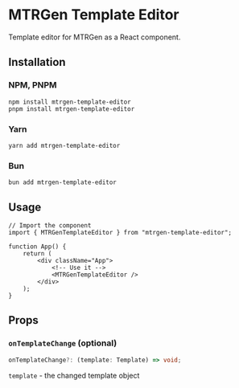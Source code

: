 # MTRGen Template Editor

Template editor for MTRGen as a React component.

## Installation

### NPM, PNPM

```
npm install mtrgen-template-editor
pnpm install mtrgen-template-editor
```

### Yarn

```
yarn add mtrgen-template-editor
```

### Bun
```
bun add mtrgen-template-editor
```

## Usage

```tsx
// Import the component
import { MTRGenTemplateEditor } from "mtrgen-template-editor";

function App() {
    return (
        <div className="App">
            <!-- Use it -->
            <MTRGenTemplateEditor />
        </div>
    );
}
```

## Props

### `onTemplateChange` (optional)

```ts
onTemplateChange?: (template: Template) => void;
```

`template` - the changed template object
